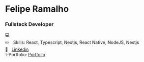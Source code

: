 
<!--
**Felipe32R/Felipe32R** is a ✨ _special_ ✨ repository because its `README.md` (this file) appears on your GitHub profile.

Here are some ideas to get you started:

- 🔭 I’m currently working on ...
- 🌱 I’m currently learning ...
- 👯 I’m looking to collaborate on ...
- 🤔 I’m looking for help with ...
- 💬 Ask me about ...
- 📫 How to reach me: ...
- 😄 Pronouns: ...
- ⚡ Fun fact: ...
-->



# Felipe Ramalho


### Fullstack Developer

  :computer: 
 <br/> :pencil2: &nbsp; Skills: React, Typescript, Nextjs, React Native, NodeJS, Nestjs
 <br/>:link: &nbsp; [Linkedin](https://www.linkedin.com/in/felipe-ramalho-da-silva-442569197/)
 <br/> ✨Portfolio: [Portfolio](https://felipe-ramalho.vercel.app/)
 
